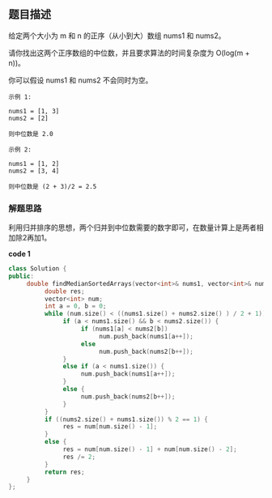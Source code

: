 ## 题目描述

给定两个大小为 m 和 n 的正序（从小到大）数组 nums1 和 nums2。

请你找出这两个正序数组的中位数，并且要求算法的时间复杂度为 O(log(m + n))。

你可以假设 nums1 和 nums2 不会同时为空。

 

```
示例 1:

nums1 = [1, 3]
nums2 = [2]

则中位数是 2.0
```

```
示例 2:

nums1 = [1, 2]
nums2 = [3, 4]

则中位数是 (2 + 3)/2 = 2.5
```

### 解题思路

利用归并排序的思想，两个归并到中位数需要的数字即可，在数量计算上是两者相加除2再加1。

**code 1**

```c++
class Solution {
public:
     double findMedianSortedArrays(vector<int>& nums1, vector<int>& nums2) {
          double res;
          vector<int> num;
          int a = 0, b = 0;
          while (num.size() < ((nums1.size() + nums2.size() ) / 2 + 1)) {
               if (a < nums1.size() && b < nums2.size()) {
                    if (nums1[a] < nums2[b])
                         num.push_back(nums1[a++]);
                    else
                         num.push_back(nums2[b++]);
               }
               else if (a < nums1.size()) {
                    num.push_back(nums1[a++]);
               }
               else {
                    num.push_back(nums2[b++]);
               }
          }
          if ((nums2.size() + nums1.size()) % 2 == 1) {
               res = num[num.size() - 1];
          }
          else {
               res = num[num.size() - 1] + num[num.size() - 2];
               res /= 2;
          }
          return res;
     }
};
```



